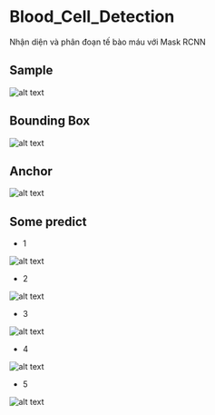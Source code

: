# Blood_Cell_Detection
Nhận diện và phân đoạn tế bào máu với Mask RCNN

## Sample
![alt text](https://github.com/hDn24/Blood_Cell_Detection/blob/master/sample.PNG)

## Bounding Box
![alt text](https://github.com/hDn24/Blood_Cell_Detection/blob/master/bounding_box.PNG)

## Anchor
![alt text](https://github.com/hDn24/Blood_Cell_Detection/blob/master/anchor.PNG)

## Some predict

- 1

![alt text](https://github.com/hDn24/Blood_Cell_Detection/blob/master/predict1.PNG)


- 2

![alt text](https://github.com/hDn24/Blood_Cell_Detection/blob/master/predict1.PNG)


- 3

![alt text](https://github.com/hDn24/Blood_Cell_Detection/blob/master/predict1.PNG)


- 4

![alt text](https://github.com/hDn24/Blood_Cell_Detection/blob/master/predict1.PNG)


- 5

![alt text](https://github.com/hDn24/Blood_Cell_Detection/blob/master/predict1.PNG)
